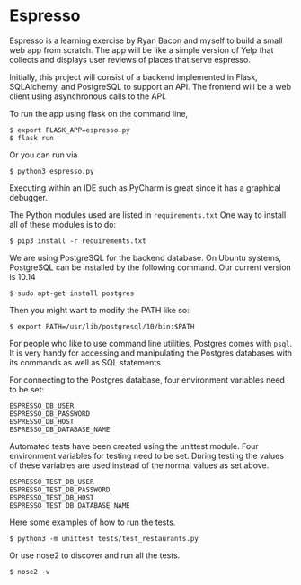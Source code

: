 # Espresso

Espresso is a learning exercise by Ryan Bacon and myself to build
a small web app from scratch. The app will be like a simple version
of Yelp that collects and displays user reviews of places that serve espresso.

Initially, this project will consist of a backend implemented in Flask,
SQLAlchemy, and PostgreSQL to support an API. The frontend will be a web client
using asynchronous calls to the API.

To run the app using flask on the command line,

`$ export FLASK_APP=espresso.py`  
`$ flask run`

Or you can run via

`$ python3 espresso.py`

Executing within an IDE such as PyCharm is great since it has a
graphical debugger.

The Python modules used are listed in `requirements.txt`
One way to install all of these modules is to do:

`$ pip3 install -r requirements.txt`

We are using PostgreSQL for the backend database. On Ubuntu systems,
PostgreSQL can be installed by the following command. Our current
version is 10.14

`$ sudo apt-get install postgres`

Then you might want to modify the PATH like so:

`$ export PATH=/usr/lib/postgresql/10/bin:$PATH`

For people who like to use command line utilities, Postgres comes
with `psql`. It is very handy for accessing and manipulating
the Postgres databases with its commands as well as
SQL statements.

For connecting to the Postgres database, four environment variables need
to be set:

`ESPRESSO_DB_USER`  
`ESPRESSO_DB_PASSWORD`  
`ESPRESSO_DB_HOST`  
`ESPRESSO_DB_DATABASE_NAME`

Automated tests have been created using the unittest module. Four environment
variables for testing need to be set. During testing the values of these
variables are used instead of the normal values as set above.

`ESPRESSO_TEST_DB_USER`  
`ESPRESSO_TEST_DB_PASSWORD`  
`ESPRESSO_TEST_DB_HOST`  
`ESPRESSO_TEST_DB_DATABASE_NAME`

Here some examples of how to run the tests.

`$ python3 -m unittest tests/test_restaurants.py`

Or use nose2 to discover and run all the tests.

`$ nose2 -v`
